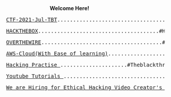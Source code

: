 <html>
  <body>
   <center> <b>Welcome Here! </b> </center>
   <pre>          <a href="https://theblackthreat.github.io/CTF/AT-CTF-2021-TBT">CTF-2021-Jul-TBT</a>......................................#CTF #Theblackthreat #CTF2021</pre>  
      <pre>          <a href="https://app.hackthebox.eu/profile/256893">HACKTHEBOX</a>......................................#Hackthebox #Theblackthreat #Machine #root</pre> 
    <pre>          <a href="https://theblackthreat.github.io/CTF/Overthewire_bandit">OVERTHEWIRE</a>......................................#overthewire #Theblackthreat #ssh #root</pre> 
    <pre>          <a href="https://github.com/theblackthreat/AWS-console">AWS-Cloud(With Ease of learning)</a>...................# #Theblackthreat #aws #cloud #app</pre>
    <pre>          <a href="https://theblackthreat-vuldev.herokuapp.com/login.php">Hacking Practise </a>.....................#Theblackthreat #Vulnerable #Hacking #training</pre>
        <pre>          <a href="https://youtube.com/theblackthreat">Youtube Tutorials </a>.................................#Theblackthreat #Vulnerable #youtube </pre>
            <pre>          <a href="https://forms.gle/B79iAkNvanwmxMWP9">We are Hiring for Ethical Hacking Video Creator's </a>.................................#Theblackthreat  </pre>
  </body>
</html>














